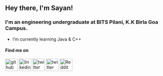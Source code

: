 ## Hey there, I'm **Sayan**! 

### I'm an engineering undergraduate at BITS Pilani, K.K Birla Goa Campus. 

- I’m currently learning Java & C++

#### Find me on 
[<img src='https://cdn.jsdelivr.net/npm/simple-icons@3.0.1/icons/github.svg' alt='github' height='40'>](https://github.com/sayawn)     [<img src='https://cdn.jsdelivr.net/npm/simple-icons@3.0.1/icons/linkedin.svg' alt='linkedin' height='40'>](https://www.linkedin.com/in/sayawn/)  [<img src='https://cdn.jsdelivr.net/npm/simple-icons@3.0.1/icons/twitter.svg' alt='twitter' height='40'>](https://twitter.com/sayawn_)        [<img src='hhttps://www.flaticon.com/free-icon/linkedin_174857' alt='twitter' height='40'>](https://twitter.com/sayawn_)     [<img src='https://cdn.jsdelivr.net/npm/simple-icons@3.0.1/icons/reddit.svg' alt='Reddit' height='40'>](https://www.reddit.com/user/sayawn_)  
 
